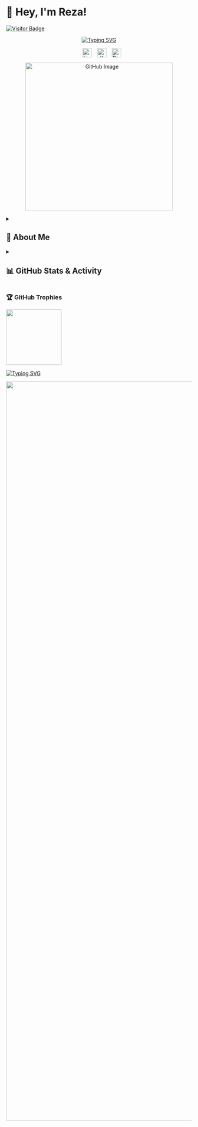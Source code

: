 # 👋 Hey, I'm Reza!  

[![Visitor Badge](https://visitor-badge.laobi.icu/badge?page_id=reza-nzri.reza-nzri)](https://github.com/reza-nzri) 

<p align="center">
  <a href="https://git.io/typing-svg"><img src="https://readme-typing-svg.demolab.com?font=Fira+Code&weight=900&size=22&duration=4700&pause=1200&color=F75C7E&center=true&width=550&lines=%F0%9F%A4%96+AI%2C+Data+Science+%26+Tech+Enthusiast+;%F0%9F%92%BB+Full-Stack+Developer++;%F0%9F%8E%A8+Graphic+Designer+%26+UI%2FUX+Specialist;%F0%9F%A7%A0+Always+learning+new+things+" alt="Typing SVG" />
</p>
    
<p align="center" style="display: flex; justify-content: center; gap: 15px;">
  <a href="https://www.linkedin.com/in/reza-nazarii/" style="text-decoration: none; color: inherit;"><img width="25px" alt="LinkedIn" title="LinkedIn" src="https://i.imgur.com/yRpa1dQ.png"/></a>
  <a href="https://x.com/Rza_Nzri" style="text-decoration: none; color: inherit;"><img width="25px" alt="X" title="X" src="https://i.imgur.com/AixJgnm.png"/></a>
  <a href="https://discordapp.com/users/879432591047004180" style="text-decoration: none; color: inherit;"><img width="25px" alt="Discord" title="Discord" src="https://i.imgur.com/OViZO8J.png"/></a>
</p>

<p align="center"><img src="https://github.com/user-attachments/assets/28a47a6d-794e-4120-b68c-8a1d205f6f7c" alt="GitHub Image" width="400"></p>

<details>
  <summary><h2><b>👤 About Me</b></h2></summary>

I'm a passionate **IT student** from **NRW, Germany**. I thrive on **solving real-world problems** using **artificial intelligence, data analytics, and automation**.  

<details>
  <summary><h3>🌟 <b>Founder of SapiensData</b></h3></summary>

🔹 **[](https://github.com/)** is an **open-source-driven platform** that processes, analyzes, and visualizes **various types of data** using **AI-powered insights**.  

### **📊 What Does SapiensData Do?**
SapiensData transforms **raw, chaotic data into structured, meaningful insights** by using **machine learning models and intelligent algorithms**.  

📄 **Data Sources:**  
- **Receipts** (analog & digital)  
- **Financial transactions**  
- **IoT device data**  
- **Daily life activities & behavioral patterns**  

🔍 **Mission:** Turning **raw data into wisdom**—hence the name **SapiensData** (*from Latin: "Sapiens" = wise*).  

🌍 **Join the Project:** Contribute to **SapiensData** and help build the future of **data intelligence & automation!** 🚀  
</details>

<details>
  <summary><h3>💻 <b>Areas of Expertise & Passion</b></h3></summary>

✔ **Artificial Intelligence & Machine Learning**  
✔ **Full-Stack Development (Frontend & Backend)**  
✔ **Software Development & UI/UX Design**  
✔ **Graphic Design** – Professional in **logo, banner, catalog, and branding materials**   
✔ **Git Workflow (Git Flow) & Open Source Contributions**  
✔ **Data Science & Financial Data Analytics**  
✔ **Automation & Process Optimization**  
</details>

<details>
  <summary><h3>📌 <b>Professional & Career Goals</b></h3></summary>

🔹 Earn a **Master's degree in Data Science & AI**   
🔹 Expand **SapiensData** into a **widely recognized AI-driven platform**  
🔹 Secure **internship opportunities** in **AI, software development, and web technologies**  
🔹 Develop **intelligent automation tools** for **financial data analysis & IoT analytics**  
🔹 Continue **contributing to open-source projects** and **mentoring fellow developers**  
</details>

<details>
  <summary><h3>🧑‍💻 <b>Skills</b></h3></summary>
  <div style="background-color: #f0f0f0; padding: 10px; border-radius: 5px;"><b>ℹ️ Info:</b> This is just a selection of my Skills. There are some to many more!</div>
<table width="100%"><tr><td valign="top" width="33%">
  
### **Frontend**  
<div align="center">  
  <img alt="JavaScript" src="https://img.shields.io/badge/JavaScript-F7DF1E.svg?logo=javascript&logoColor=black">
  <img alt="TypeScript" src="https://img.shields.io/badge/TypeScript-007ACC.svg?logo=typescript&logoColor=white">
  <img alt="HTML" src="https://img.shields.io/badge/HTML-E34F26.svg?logo=html5&logoColor=white">
  <img alt="CSS" src="https://img.shields.io/badge/CSS-1572B6.svg?logo=css3&logoColor=white">
  <img alt="Bootstrap" src="https://img.shields.io/badge/Bootstrap-7952B3.svg?logo=bootstrap&logoColor=white">
  <img alt="TailwindCSS" src="https://img.shields.io/badge/TailwindCSS-06B6D4.svg?logo=tailwindcss&logoColor=white">
  <img alt="Sass" src="https://img.shields.io/badge/Sass-CC6699.svg?logo=sass&logoColor=white">
  <img alt="Adobe Photoshop" src="https://img.shields.io/badge/Photoshop-31A8FF.svg?logo=adobe-photoshop&logoColor=white">
  <img alt="Adobe Illustrator" src="https://img.shields.io/badge/Illustrator-FF9A00.svg?logo=adobe-illustrator&logoColor=white">
  <img alt="Adobe Premiere Pro" src="https://img.shields.io/badge/Premiere%20Pro-9999FF.svg?logo=adobe-premiere-pro&logoColor=white">
  <img alt="Adobe After Effects" src="https://img.shields.io/badge/After%20Effects-9999FF.svg?logo=adobe-after-effects&logoColor=white">
  <img alt="Figma" src="https://img.shields.io/badge/Figma-F24E1E.svg?logo=figma&logoColor=white">
</div></td><td valign="top" width="33%">

### **Backend**  
<div align="center">  
  <img alt="C#" src="https://custom-icon-badges.demolab.com/badge/C%23-68217A.svg?logo=cs2&logoColor=white">
  <img alt="REST API" src="https://img.shields.io/badge/REST%20API-025E8C.svg?logo=api&logoColor=white">
  <img alt="Python" src="https://img.shields.io/badge/Python-14354C.svg?logo=python&logoColor=white">
  <img alt="PHP" src="https://img.shields.io/badge/PHP-777BB4.svg?logo=php&logoColor=white">
  <img alt="Node.js" src="https://img.shields.io/badge/Node.js-43853D.svg?logo=node.js&logoColor=white">
  <img alt="WPF" src="https://img.shields.io/badge/WPF-512BD4.svg?logo=windows&logoColor=white">
</div></td><td valign="top" width="33%">

### **DevOps & Scripting**  
<div align="center">  
  <img alt="Bash" src="https://img.shields.io/badge/Bash-121011.svg?logo=gnu-bash&logoColor=white">
  <img alt="Linux" src="https://img.shields.io/badge/Linux-FCC624?logo=linux&logoColor=black">
  <img alt="Windows" src="https://img.shields.io/badge/Windows-0078D6.svg?logo=windows&logoColor=white">
  <img alt="Git" src="https://img.shields.io/badge/Git-F05032.svg?logo=git&logoColor=white">
  <img alt="GitFlow" src="https://img.shields.io/badge/GitFlow-F05032.svg?logo=git&logoColor=white">
  <img alt="WSL" src="https://img.shields.io/badge/WSL-4D4D4D.svg?logo=linux&logoColor=white">
  <img alt="Android" src="https://img.shields.io/badge/Android-3DDC84.svg?logo=android&logoColor=white">
  <img alt="iOS" src="https://img.shields.io/badge/iOS-000000.svg?logo=apple&logoColor=white">
  <img alt="MS SQL Server" src="https://img.shields.io/badge/MS%20SQL%20Server-CC2927.svg?logo=microsoftsqlserver&logoColor=white">
  <img alt="AWS" src="https://img.shields.io/badge/AWS-232F3E.svg?logo=amazon-aws&logoColor=white">
  <img alt="Google Cloud" src="https://img.shields.io/badge/Google%20Cloud-4285F4.svg?logo=google-cloud&logoColor=white">
  <img alt="Azure" src="https://img.shields.io/badge/Azure-0078D4.svg?logo=microsoft-azure&logoColor=white">
  <img alt="WordPress" src="https://img.shields.io/badge/WordPress-21759B.svg?logo=wordpress&logoColor=white">
</div></td></tr></table>  

<table width="100%"><tr><td valign="top" width="33%">

### **Markup & Styling**  
<div align="center">  
  <img alt="Markdown" src="https://img.shields.io/badge/Markdown-000000.svg?logo=markdown&logoColor=white">
  <img alt="LaTeX" src="https://img.shields.io/badge/LaTeX-008080.svg?logo=LaTeX&logoColor=white">
  <img alt="YAML" src="https://img.shields.io/badge/YAML-000000.svg?logo=yaml&logoColor=white">
  <img alt="JSON" src="https://img.shields.io/badge/JSON-000000.svg?logo=json&logoColor=white">
</div></td><td valign="top" width="35%">

### **Libraries & Frameworks**  
<div align="center">  
  <img alt="React" src="https://img.shields.io/badge/React-20232A.svg?logo=react&logoColor=61DAFB">
  <img alt="Vue.js" src="https://img.shields.io/badge/Vue.js-4FC08D.svg?logo=vue.js&logoColor=white">
  <img alt=".NET EF Core" src="https://img.shields.io/badge/.NET%20EF%20Core-512BD4.svg?logo=dotnet&logoColor=white">
  <img alt="TensorFlow" src="https://img.shields.io/badge/TensorFlow-FF6F00.svg?logo=tensorflow&logoColor=white">
  <img alt="Pandas" src="https://img.shields.io/badge/Pandas-150458.svg?logo=pandas&logoColor=white">
  <img alt="NumPy" src="https://img.shields.io/badge/NumPy-013243.svg?logo=numpy&logoColor=white">
  <img alt="Angular" src="https://img.shields.io/badge/Angular-DD0031.svg?logo=angular&logoColor=white">
  <img alt="Next.js" src="https://img.shields.io/badge/Next.js-000000.svg?logo=nextdotjs&logoColor=white">
  <img alt="Flask" src="https://img.shields.io/badge/Flask-000000.svg?logo=flask&logoColor=white">
  <img alt="OpenCV" src="https://img.shields.io/badge/OpenCV-5C3EE8.svg?logo=opencv&logoColor=white">
  <img alt="Keras" src="https://img.shields.io/badge/Keras-D00000.svg?logo=keras&logoColor=white">
</div></td><td valign="top" width="33%">

### **Databases**  
<div align="center">  
  <img alt="MongoDB" src="https://img.shields.io/badge/MongoDB-47A248.svg?logo=mongodb&logoColor=white">
  <img alt="SQL" src="https://custom-icon-badges.demolab.com/badge/SQL-025E8C.svg?logo=database&logoColor=white">
  <img alt="MySQL" src="https://img.shields.io/badge/MySQL-4479A1.svg?logo=mysql&logoColor=white">
  <img alt="T-SQL" src="https://img.shields.io/badge/TSQL-CC2927.svg?logo=microsoftsqlserver&logoColor=white">
  <img alt="MariaDB" src="https://img.shields.io/badge/MariaDB-003545.svg?logo=mariadb&logoColor=white">
</div></td></tr></table>  

<table width="100%"><tr><td valign="top" width="33%">
  
### **Software & Tools**  
<div align="center">  
  <img alt="GitHub" src="https://img.shields.io/badge/GitHub-181717.svg?logo=github&logoColor=white">
  <img alt="GitLab" src="https://img.shields.io/badge/GitLab-FC6D26.svg?logo=gitlab&logoColor=white">
  <img alt="Notion" src="https://img.shields.io/badge/Notion-000000.svg?logo=notion&logoColor=white">
  <img alt="OBS Studio" src="https://img.shields.io/badge/OBS%20Studio-302E31.svg?logo=obsstudio&logoColor=white">
  <img alt="Bitwarden" src="https://img.shields.io/badge/Bitwarden-175DDC.svg?logo=bitwarden&logoColor=white">
  <img alt="MS Office" src="https://img.shields.io/badge/MS%20Office-D83B01.svg?logo=microsoft-office&logoColor=white">
  <img alt="Docker" src="https://img.shields.io/badge/Docker-2496ED.svg?logo=docker&logoColor=white">
  <img alt="Excel" src="https://img.shields.io/badge/Excel-217346.svg?logo=microsoft-excel&logoColor=white">
  <img alt="Word" src="https://img.shields.io/badge/Word-2B579A.svg?logo=microsoft-word&logoColor=white">
  <img alt="PowerPoint" src="https://img.shields.io/badge/PowerPoint-B7472A.svg?logo=microsoft-powerpoint&logoColor=white">
  <img alt="Discord" src="https://img.shields.io/badge/Discord-5865F2.svg?logo=discord&logoColor=white">
  <img alt="Arduino" src="https://img.shields.io/badge/Arduino-00979D.svg?logo=arduino&logoColor=white">
  <img alt="ESP32" src="https://img.shields.io/badge/ESP32-000000.svg?logo=esp32&logoColor=white">
</div></td><td valign="top" width="33%">

### **IDEs & Development Environments**  
<div align="center">  
  <img alt="VS Code" src="https://img.shields.io/badge/VS%20Code-007ACC.svg?logo=visual-studio-code&logoColor=white">
  <img alt="Visual Studio" src="https://img.shields.io/badge/Visual%20Studio-5C2D91.svg?logo=visual-studio&logoColor=white">
  <img alt="PyCharm" src="https://img.shields.io/badge/PyCharm-000000.svg?logo=pycharm&logoColor=white">
</div></td></tr></table>
  
<table width="100%"><tr><td valign="top" width="100%">
  
### 🏆 **Skills & Soft Skills**  
<div align="center">  
  <img alt="Graphic Design" src="https://img.shields.io/badge/🎨Graphic_Design-FF69B4.svg">
  <img alt="Electrical Engineering" src="https://img.shields.io/badge/⚡Electrical_Engineering-FFA500.svg">
  <img alt="IoT" src="https://img.shields.io/badge/📡IoT-008080.svg">
  <img alt="Time Management" src="https://img.shields.io/badge/⏳Time_Management-007ACC.svg">
  <img alt="Teaching & Tutoring" src="https://img.shields.io/badge/📚Teaching_&_Tutoring-FFD700.svg">
  <img alt="Creativity" src="https://img.shields.io/badge/💡Creativity-DC143C.svg">
  <img alt="Communication" src="https://img.shields.io/badge/🗣️Communication-1E90FF.svg">
  <img alt="Research" src="https://img.shields.io/badge/🔍Research-4682B4.svg">
  <img alt="Project Management" src="https://img.shields.io/badge/📋Project_Management-228B22.svg">
  <img alt="Leadership" src="https://img.shields.io/badge/👑Leadership-8A2BE2.svg">
  <img alt="Teamwork" src="https://img.shields.io/badge/🤝Teamwork-20B2AA.svg">
  <img alt="Philosophy & Logic" src="https://img.shields.io/badge/🧠Philosophy_&_Logic-800000.svg">
  <img alt="Interest in Self-Development" src="https://img.shields.io/badge/📖Self_Development-FF4500.svg">
  <img alt="Analytical Skills" src="https://img.shields.io/badge/📊Analytical_Skills-8B0000.svg">
  <img alt="Ability to Work Independently" src="https://img.shields.io/badge/🛠️Independent_Work-2F4F4F.svg">
  <img alt="Studying Abroad" src="https://img.shields.io/badge/🌍Studying_Abroad-8A2BE2.svg">
  <img alt="Cultural Awareness" src="https://img.shields.io/badge/🌏Cultural_Awareness-FF69B4.svg">
  <img alt="Work Ethic" src="https://img.shields.io/badge/💼Work_Ethic-556B2F.svg">
  <img alt="Flexibility" src="https://img.shields.io/badge/🔄Flexibility-00CED1.svg">
  <img alt="Volunteering" src="https://img.shields.io/badge/🤲Volunteering-32CD32.svg">
</div></td></tr></table>
</details>
  
<details>
<summary><h3>🤝 <b>Networking & Collaboration</b></h3></summary>
  
📢 **I love exchanging ideas and collaborating** with **like-minded professionals**! Whether it's over **coffee, a walk, or a virtual meeting**, I'm always open to discussions about:  

💡 **AI & Data Science**  
💻 **Software Development**  
🚀 **Open-Source & GitHub Projects**  
🎨 **UI/UX & Product Design**   
</details>
</details>

<details> 
  <summary><h2>📊 GitHub Stats & Activity</h2></summary>
  
  <p align="center">
  <span><img src="https://github-readme-stats.vercel.app/api?username=reza-nzri&show_icons=true&theme=radical&count_private=true&hide_border=false" height="150" /></span>
  <span><img src="https://github-readme-stats.vercel.app/api/top-langs/?username=reza-nzri&theme=radical&hide_border=false&layout=compact" height="150" /></span>
  </p>

  <b>Note:</b> Top languages is only a metric of the languages my public code consists of and doesn't reflect experience or skill level.
  <a href="https://github.com/ashutosh00710/github-readme-activity-graph"><img alt="Activity Graph" src="https://github-readme-activity-graph.vercel.app/graph/?username=reza-nzri&bg_color=1F222E&color=F8D866&line=F85D7F&point=FFFFFF&hide_border=true" /></a>
</details>

### 🏆 GitHub Trophies

<div align="left"><img src="https://github-profile-trophy.vercel.app/?username=reza-nzri&theme=onedark&no-frame=true&column=-1" height="150" /></div>

<a href="https://git.io/typing-svg"><img src="https://readme-typing-svg.herokuapp.com?font=Fira+Code&size=21&duration=3900&pause=1600&color=F75C7E&width=1000&lines=%F0%9F%94%97+Got+an+idea+or+project%3F+Let%E2%80%99s+connect!+%F0%9F%9A%80++;%F0%9F%93%8C+Let%E2%80%99s+build+something+amazing+together!+%F0%9F%9A%80+;%F0%9F%93%A7+Reach+out+anytime+for+networking%2C+projects%2C+or+just+a+chat!+%F0%9F%98%8A" alt="Typing SVG" /></a>

<p align="center"><img src="https://capsule-render.vercel.app/api?type=waving&color=gradient&height=60&section=footer" width="2000"/></p>
